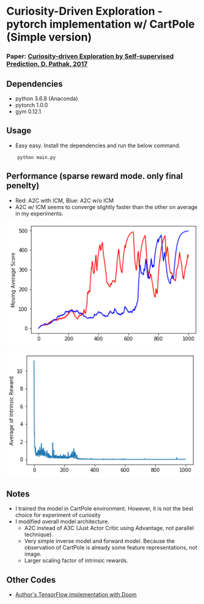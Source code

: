 # Curiosity-Driven Exploration - pytorch implementation w/ CartPole (Simple version)
### Paper: [Curiosity-driven Exploration by Self-supervised Prediction, D. Pathak, 2017](https://arxiv.org/abs/1705.05363)

## Dependencies
- python 3.6.8 (Anaconda)
- pytorch 1.0.0
- gym 0.12.1

## Usage
- Easy easy. Install the dependencies and run the below command.

```
	python main.py
```

## Performance (sparse reward mode. only final penelty)
- Red: A2C with ICM, Blue: A2C w/o ICM
- A2C w/ ICM seems to converge slightly faster than the other on average in my experiments.

![](assets/curiosity-score.png)

![](assets/intrinsic-rewards.png)

## Notes
- I trained the model in CartPole environment. However, it is not the best choice for experiment of curiosity
- I modified overall model architecture.
	- A2C instead of A3C (Just Actor Critic using Advantage, not parallel technique).
	- Very simple inverse model and forward model. Because the observation of CartPole is already some feature representations, not image.
	- Larger scaling factor of intrinsic rewards.

## Other Codes
- [Author's TensorFlow implementation with Doom](https://github.com/pathak22/noreward-rl)
